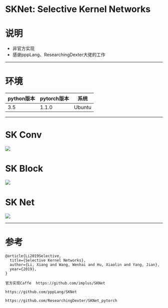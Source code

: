 # SKNet: Selective Kernel Networks

# 说明
- 非官方实现
- 感谢pppLang、ResearchingDexter大佬的工作



----------

# 环境

| python版本 | pytorch版本 | 系统   |
|------------|-------------|--------|
| 3.5        | 1.1.0       | Ubuntu |

----------

# SK Conv

![](https://github.com/bobo0810/SKNet_Pytorch/blob/master/imgs/skconv.jpg)

# SK Block

![](https://github.com/bobo0810/SKNet_Pytorch/blob/master/imgs/SKBlock.png)

# SK Net

![](https://github.com/bobo0810/SKNet_Pytorch/blob/master/imgs/sknet.png)


----------
 # 参考

```
@article{Li2019Selective,
  title={Selective Kernel Networks},
  author={Li, Xiang and Wang, Wenhai and Hu, Xiaolin and Yang, Jian},
  year={2019},
}

官方实现Caffe  https://github.com/implus/SKNet
```

```
https://github.com/pppLang/SKNet  
```

```
https://github.com/ResearchingDexter/SKNet_pytorch
```